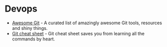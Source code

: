 # Devops

* [Awesome Git](https://github.com/dictcp/awesome-git) - A curated list of amazingly awesome Git tools, resources and shiny things.
* [Git cheat sheet](https://github.com/arslanbilal/git-cheat-sheet#readme) - Git cheat sheet saves you from learning all the commands by heart.
